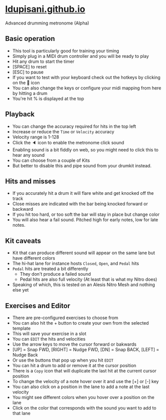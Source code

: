 # [ldupisani.github.io](https://ldupisani.github.io/)

Advanced drumming metronome (Alpha)

## Basic operation

- This tool is particularly good for training your timing
- Simply plug in a MIDI drum controller and you will be ready to play
- Hit any drum to start the timer
- [SPACE] to reset
- [ESC] to pause
- If you want to test with your keyboard check out the hotkeys by clicking on the 🥁 icon
- You can also change the keys or configure your midi mapping from here by hitting a drum
- You're hit % is displayed at the top

## Playback

- You can change the accuracy required for hits in the top left
- Increase or reduce the `Time` or `Velocity` accuracy
- Velocity range is 1-128
- Click the 🔈 icon to enable the metronome click sound
- Enabling sound is a bit fiddly on web, so you might need to click this to hear any sound
- You can choose from a couple of Kits
- But better to disable this and pipe sound from your drumkit instead.

## Hits and misses

- If you accurately hit a drum it will flare white and get knocked off the track
- Close misses are indicated with the bar being knocked forward or backward
- If you hit too hard, or too soft the bar will stay in place but change color
- You will also hear a fail sound. Pitched high for early notes, low for late notes.

## Kit caveats

- Kit that can produce different sound will appear on the same lane but have different colors
- The hi-hat lane for instance hosts `Closed`, `Open`, and `Pedal` hits
- `Pedal` hits are treated a bit differently
  - They don't produce a failed sound
  - Pedal hits are also full velocity (At least that is what my Nitro does)
- Speaking of which, this is tested on an Alesis Nitro Mesh and nothing else yet

## Exercises and Editor

- There are pre-configured exercises to choose from
- You can also hit the + button to create your own from the selected template
- This will save your exercise in a slot
- You can `EDIT` the hits and velocities
- Use the arrow keys to move the cursor forward or bakwards
- [UP] = Snap FWD, [RIGHT] = Nudge FWD, [DN] = Snap BACK, [LEFT] = Nudge Back
- Or use the buttons that pop up when you hit `EDIT`
- You can hit a drum to add or remove it at the cursor position
- There is a `Copy` icon that will duplicate the last hit at the current cursor position
- To change the velocity of a note hover over it and use the [+] or [-] key
- You can also click on a position in the lane to add a note at the last velocity
- You might see different colors when you hover over a position on the lane
- Click on the color that corresponds with the sound you want to add to that lane
